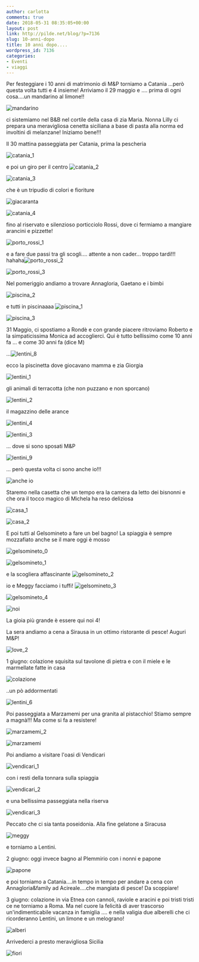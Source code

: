 ```yaml
---
author: carlotta
comments: true
date: 2018-05-31 08:35:05+00:00
layout: post
link: http://pilde.net/blog/?p=7136
slug: 10-anni-dopo
title: 10 anni dopo....
wordpress_id: 7136
categories:
- Eventi
- viaggi
---
```


Per festeggiare i 10 anni di matrimonio di M&P torniamo a Catania ...però questa volta tutti e 4 insieme! Arriviamo il 29 maggio e .... prima di ogni cosa....un mandarino al limone!!

![mandarino]({{baseurl}}/uploads/2018/05/mandarino.png)




ci sistemiamo nel B&B nel cortile della casa di zia Maria. Nonna Lilly ci prepara una meravigliosa cenetta siciliana a base di pasta alla norma ed involtini di melanzane! Iniziamo bene!!!

Il 30 mattina passeggiata per Catania, prima la pescheria

![catania_1]({{baseurl}}/uploads/2018/06/catania_1.png)


e poi un giro per il centro ![catania_2]({{baseurl}}/uploads/2018/06/catania_2.png)


 ![catania_3]({{baseurl}}/uploads/2018/06/catania_3.png)


che è un tripudio di colori e fioriture

![giacaranta]({{baseurl}}/uploads/2018/06/giacaranta.png)


![catania_4]({{baseurl}}/uploads/2018/06/catania_4.png)


fino al riservato e silenzioso porticciolo Rossi, dove ci fermiamo a mangiare arancini e pizzette!

![porto_rossi_1]({{baseurl}}/uploads/2018/06/porto_rossi_1.png)


e a fare due passi tra gli scogli.... attente a non cader... troppo tardi!!! hahaha![porto_rossi_2]({{baseurl}}/uploads/2018/06/porto_rossi_2.png)


 ![porto_rossi_3]({{baseurl}}/uploads/2018/06/porto_rossi_3.png)




Nel pomeriggio andiamo a trovare Annagloria, Gaetano e i bimbi

![piscina_2]({{baseurl}}/uploads/2018/06/piscina_2.png)


e tutti in piscinaaaa ![piscina_1]({{baseurl}}/uploads/2018/06/piscina_1.png)


 ![piscina_3]({{baseurl}}/uploads/2018/06/piscina_3.png)


31 Maggio, ci spostiamo a Rondè e con grande piacere ritroviamo Roberto e la simpaticissima Monica ad accoglierci. Qui è tutto bellissimo come 10 anni fa ... e come 30 anni fa (dice M)


...![lentini_8]({{baseurl}}/uploads/2018/06/lentini_8.jpg)


ecco la piscinetta dove giocavano mamma e zia Giorgia

![lentini_1]({{baseurl}}/uploads/2018/06/lentini_1.png)




gli animali di terracotta (che non puzzano e non sporcano)




![lentini_2]({{baseurl}}/uploads/2018/06/lentini_2.png)




il magazzino delle arance

![lentini_4]({{baseurl}}/uploads/2018/06/lentini_4.jpg)


 ![lentini_3]({{baseurl}}/uploads/2018/06/lentini_3.jpg)


... dove si sono sposati M&P

![lentini_9]({{baseurl}}/uploads/2018/06/lentini_9.jpg)




... però questa volta ci sono anche io!!!

![anche io]({{baseurl}}/uploads/2018/05/anche-io.png)




Staremo nella casetta che un tempo era la camera da letto dei bisnonni e che ora il tocco magico di Michela ha reso deliziosa

![casa_1]({{baseurl}}/uploads/2018/05/casa_1.png)


 ![casa_2]({{baseurl}}/uploads/2018/05/casa_2.png)




E poi tutti al Gelsomineto a fare un bel bagno! La spiaggia è sempre mozzafiato anche se il mare oggi è mosso

![gelsomineto_0]({{baseurl}}/uploads/2018/06/gelsomineto_0.jpg)




![gelsomineto_1]({{baseurl}}/uploads/2018/06/gelsomineto_1.jpg)


e la scogliera affascinante ![gelsomineto_2]({{baseurl}}/uploads/2018/06/gelsomineto_2.jpg)


io e Meggy facciamo i tuffi! ![gelsomineto_3]({{baseurl}}/uploads/2018/06/gelsomineto_3.jpg)


 ![gelsomineto_4]({{baseurl}}/uploads/2018/06/gelsomineto_4.jpg)




![noi]({{baseurl}}/uploads/2018/05/noi.jpg)


La gioia più grande è essere qui noi 4!

La sera andiamo a cena a Sirausa in un ottimo ristorante di pesce! Auguri M&P!

![love_2]({{baseurl}}/uploads/2018/05/love_2.png)


1 giugno: colazione squisita sul tavolone di pietra e con il miele e le marmellate fatte in casa

![colazione]({{baseurl}}/uploads/2018/05/colazione.png)




..un pò addormentati

![lentini_6]({{baseurl}}/uploads/2018/05/lentini_6.jpg)




Poi passeggiata a Marzamemi per una granita al pistacchio! Stiamo sempre a magnà!!! Ma come si fa a resistere!

![marzamemi_2]({{baseurl}}/uploads/2018/05/marzamemi_2.png)


 ![marzamemi]({{baseurl}}/uploads/2018/05/marzamemi.png)




Poi andiamo a visitare l'oasi di Vendicari

![vendicari_1]({{baseurl}}/uploads/2018/05/vendicari_1.jpg)


con i resti della tonnara sulla spiaggia

![vendicari_2]({{baseurl}}/uploads/2018/05/vendicari_2.jpg)


e una bellissima passeggiata nella riserva

![vendicari_3]({{baseurl}}/uploads/2018/05/vendicari_3.jpg)


Peccato che ci sia tanta poseidonia. Alla fine gelatone a Siracusa

![meggy]({{baseurl}}/uploads/2018/05/meggy.png)


e torniamo a Lentini.

2 giugno: oggi invece bagno al Plemmirio con i nonni e papone

![papone]({{baseurl}}/uploads/2018/05/papone.png)


e poi torniamo a Catania....in tempo in tempo per andare a cena con Annagloria&family ad Acireale....che mangiata di pesce! Da scoppiare!

3 giugno: colazione in via Etnea con cannoli, raviole e aracini e poi tristi tristi ce ne torniamo a Roma. Ma nel cuore la felicità di aver trascorso un'indimenticabile vacanza in famiglia .... e nella valigia due alberelli che ci ricorderanno Lentini, un limone e un melograno!

![alberi]({{baseurl}}/uploads/2018/05/alberi.png)


Arrivederci a presto meravigliosa Sicilia

![fiori]({{baseurl}}/uploads/2018/05/fiori.png)



